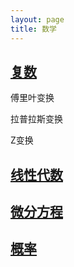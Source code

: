 ```yaml
---
layout: page
title: 数学
---
```


## [复数](page/complex)

傅里叶变换

拉普拉斯变换

Z变换

## [线性代数](page/linear_algebra)

## [微分方程](page/differential_equation)

## [概率](page/probability.md)


